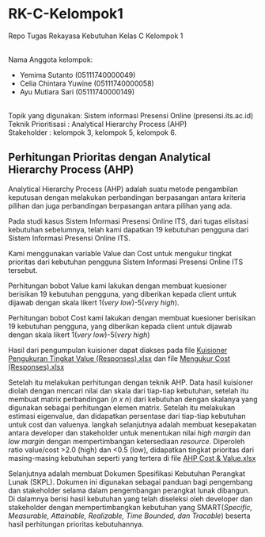 # RK-C-Kelompok1
Repo Tugas Rekayasa Kebutuhan Kelas C Kelompok 1 </br> </br>

Nama Anggota kelompok: 
* Yemima Sutanto (05111740000049) 
* Celia Chintara Yuwine (05111740000058) 
* Ayu Mutiara Sari (05111740000149) </br>
</br>
Topik yang digunakan: Sistem informasi Presensi Online (presensi.its.ac.id) </br>
Teknik Prioritisasi : Analytical Hierarchy Process (AHP) </br>
Stakeholder : kelompok 3, kelompok 5, kelompok 6. </br>

## Perhitungan Prioritas dengan Analytical Hierarchy Process (AHP)
Analytical Hierarchy Process (AHP) adalah suatu metode pengambilan keputusan dengan melakukan perbandingan berpasangan antara kriteria pilihan dan juga perbandingan berpasangan antara pilihan yang ada.
</br>

Pada studi kasus Sistem Informasi Presensi Online ITS, dari tugas elisitasi kebutuhan sebelumnya, telah kami dapatkan 19 kebutuhan pengguna dari Sistem Informasi Presensi Online ITS.
</br>

Kami menggunakan variable Value dan Cost untuk mengukur tingkat prioritas dari kebutuhan pengguna Sistem Informasi Presensi Online ITS tersebut.
</br> 

Perhitungan bobot Value kami lakukan dengan membuat kuesioner berisikan 19 kebutuhan pengguna, yang diberikan kepada client untuk dijawab dengan skala likert 1(*very low*)-5(*very high*).
</br>

Perhitungan bobot Cost kami lakukan dengan membuat kuesioner berisikan 19 kebutuhan pengguna, yang diberikan kepada client untuk dijawab dengan skala likert 1(*very low*)-5(*very high*) 
</br>

Hasil dari pengumpulan kuisioner dapat diakses pada file [Kuisioner Pengukuran Tingkat Value (Responses).xlsx](https://github.com/yemimasutanto/RK-C-Kelompok1/blob/master/Penugasan%20Prioritisasi%20(FP)/Kuisioner%20Pengukuran%20Tingkat%20Value%20(Responses).xlsx) dan file [Mengukur Cost (Responses).xlsx](https://github.com/yemimasutanto/RK-C-Kelompok1/blob/master/Penugasan%20Prioritisasi%20(FP)/Mengukur%20Cost%20(Responses).xlsx)

Setelah itu melakukan perhitungan dengan teknik AHP. Data hasil kuisioner diolah dengan mencari nilai dan skala dari tiap-tiap kebutuhan, setelah itu membuat matrix perbandingan (*n x n*) dari kebutuhan dengan skalanya yang digunakan sebagai perhitungan elemen matrix. Setelah itu melakukan estimasi eigenvalue, dan didapatkan persentase dari tiap-tiap kebutuhan untuk cost dan valuenya. langkah selanjutnya adalah membuat kesepakatan antara developer dan stakeholder untuk menentukan nilai *high margin* dan *low margin* dengan mempertimbangan ketersediaan *resource*. Diperoleh ratio value/cost >2.0 (high) dan <0.5 (low), didapatkan tingkat prioritas dari masing-masing  kebutuhan seperti yang tertera di file [AHP Cost & Value.xlsx](https://github.com/yemimasutanto/RK-C-Kelompok1/blob/master/Penugasan%20Prioritisasi%20(FP)/AHP%20Cost%20%26%20Value.xlsx)
</br>

Selanjutnya adalah membuat Dokumen Spesifikasi Kebutuhan Perangkat Lunak (SKPL). Dokumen ini digunakan sebagai panduan bagi pengembang dan stakeholder selama dalam pengembangan perangkat lunak dibangun. Di dalamnya berisi hasil kebutuhan yang telah diseleksi oleh developer dan stakeholder dengan mempertimbangkan kebutuhan yang SMART(*Specific, Measurable, Attainable, Realizable, Time Bounded, dan Tracable*) beserta hasil perhitungan prioritas kebutuhannya.

